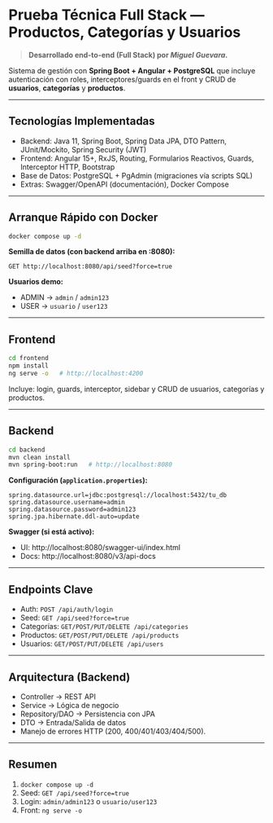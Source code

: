 # Prueba Técnica Full Stack — Productos, Categorías y Usuarios

> **Desarrollado end-to-end (Full Stack) por _Miguel Guevara_.**

Sistema de gestión con **Spring Boot + Angular + PostgreSQL** que incluye autenticación con roles, interceptores/guards en el front y CRUD de **usuarios**, **categorías** y **productos**.

---

## Tecnologías Implementadas
- Backend: Java 11, Spring Boot, Spring Data JPA, DTO Pattern, JUnit/Mockito, Spring Security (JWT)
- Frontend: Angular 15+, RxJS, Routing, Formularios Reactivos, Guards, Interceptor HTTP, Bootstrap
- Base de Datos: PostgreSQL + PgAdmin (migraciones vía scripts SQL)
- Extras: Swagger/OpenAPI (documentación), Docker Compose

---

## Arranque Rápido con Docker
```bash
docker compose up -d
```

**Semilla de datos (con backend arriba en :8080):**
```http
GET http://localhost:8080/api/seed?force=true
```

**Usuarios demo:**
- ADMIN → `admin` / `admin123`
- USER  → `usuario` / `user123`

---

## Frontend
```bash
cd frontend
npm install
ng serve -o   # http://localhost:4200
```
Incluye: login, guards, interceptor, sidebar y CRUD de usuarios, categorías y productos.

---

## Backend
```bash
cd backend
mvn clean install
mvn spring-boot:run   # http://localhost:8080
```

**Configuración (`application.properties`):**
```properties
spring.datasource.url=jdbc:postgresql://localhost:5432/tu_db
spring.datasource.username=admin
spring.datasource.password=admin123
spring.jpa.hibernate.ddl-auto=update
```

**Swagger (si está activo):**
- UI: http://localhost:8080/swagger-ui/index.html  
- Docs: http://localhost:8080/v3/api-docs  

---

## Endpoints Clave
- Auth: `POST /api/auth/login`
- Seed: `GET /api/seed?force=true`
- Categorías: `GET/POST/PUT/DELETE /api/categories`
- Productos: `GET/POST/PUT/DELETE /api/products`
- Usuarios: `GET/POST/PUT/DELETE /api/users`

---

## Arquitectura (Backend)
- Controller → REST API  
- Service → Lógica de negocio  
- Repository/DAO → Persistencia con JPA  
- DTO → Entrada/Salida de datos  
- Manejo de errores HTTP (200, 400/401/403/404/500).  

---

## Resumen
1) `docker compose up -d`  
2) Seed: `GET /api/seed?force=true`  
3) Login: `admin/admin123` o `usuario/user123`  
4) Front: `ng serve -o`  
